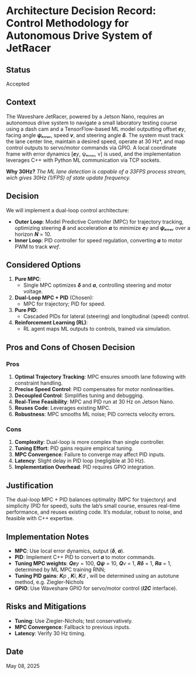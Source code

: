 # Architecture Decision Record: Control Methodology for Autonomous Drive System of JetRacer

## Status
Accepted

## Context
The Waveshare JetRacer, powered by a Jetson Nano, requires an autonomous drive system to navigate a small laboratory testing course using a dash cam and a TensorFlow-based ML model outputting offset **_e_**_y_, facing angle **_ψₑᵣᵣₒᵣ_**, speed **_v_**, and steering angle **_δ_**. The system must track the lane center line, maintain a desired speed, operate at 30 Hz*, and map control outputs to servo/motor commands via GPIO. A local coordinate frame with error dynamics [**_e_**_y_, ψₑᵣᵣₒᵣ, v] is used, and the implementation leverages C++ with Python ML communication via TCP sockets.

**Why 30Hz?**
_The ML lane detection is capable of a 33FPS process stream, wich gives 30Hz (1/FPS) of state update frequency._

## Decision
We will implement a dual-loop control architecture:
- **Outer Loop**: Model Predictive Controller (MPC) for trajectory tracking, optimizing steering **_δ_** and acceleration **_a_** to minimize **_e_**_y_ and **_ψₑᵣᵣₒᵣ_** over a horizon **_N_** = 10.
- **Inner Loop**: PID controller for speed regulation, converting **_a_** to motor PWM to track **_v_**_ref_.

## Considered Options
1. **Pure MPC**:
   - Single MPC optimizes **_δ_** and **_a_**, controlling steering and motor voltage.
2. **Dual-Loop MPC + PID** (Chosen):
   - MPC for trajectory; PID for speed.
3. **Pure PID**:
   - Cascaded PIDs for lateral (steering) and longitudinal (speed) control.
4. **Reinforcement Learning (RL)**:
   - RL agent maps ML outputs to controls, trained via simulation.

## Pros and Cons of Chosen Decision
### Pros
1. **Optimal Trajectory Tracking**: MPC ensures smooth lane following with constraint handling.
2. **Precise Speed Control**: PID compensates for motor nonlinearities.
3. **Decoupled Control**: Simplifies tuning and debugging.
4. **Real-Time Feasibility**: MPC and PID run at 30 Hz on Jetson Nano.
5. **Reuses Code**: Leverages existing MPC.
6. **Robustness**: MPC smooths ML noise; PID corrects velocity errors.

### Cons
1. **Complexity**: Dual-loop is more complex than single controller.
2. **Tuning Effort**: PID gains require empirical tuning.
3. **MPC Convergence**: Failure to converge may affect PID inputs.
4. **Latency**: Slight delay in PID loop (negligible at 30 Hz).
5. **Implementation Overhead**: PID requires GPIO integration.

## Justification
The dual-loop MPC + PID balances optimality (MPC for trajectory) and simplicity (PID for speed), suits the lab’s small course, ensures real-time performance, and reuses existing code. It’s modular, robust to noise, and feasible with C++ expertise.

## Implementation Notes
- **MPC**: Use local error dynamics, output (**_δ_**, **_a_**).
- **PID**: Implement C++ PID to convert **_a_** to motor commands.
- **Tuning MPC weights**: **_Qe_**_y_ = 100, **_Qψ_** = 10, **_Q_**_v_ = 1, **_Rδ_** = 1, **_Ra_** = 1, determined by ML MPC training RNN;
- **Tuning PID gains**: **_K_**_p_ , **_K_**_i_, **_K_**_d_ , will be determined using an autotune method, e.g. Ziegler-Nichols
- **GPIO**: Use Waveshare GPIO for servo/motor control (**_I2C_** interface).

## Risks and Mitigations
- **Tuning**: Use Ziegler-Nichols; test conservatively.
- **MPC Convergence**: Fallback to previous inputs.
- **Latency**: Verify 30 Hz timing.

## Date
May 08, 2025